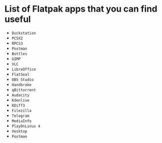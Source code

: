 # List of Flatpak apps that you can find useful
* `Duckstation`
* `PCSX2`
* `RPCS3`
* `Postman`
* `Bottles`
* `GIMP`
* `VLC`
* `LibreOffice`
* `FlatSeal`
* `OBS Studio`
* `Handbrake`
* `qBittorrent`
* `Audacity`
* `Kdenlive`
* `KDiff3`
* `Filezilla`
* `Telegram`
* `MediaInfo`
* `PlayOnLinux 4`
* `Vesktop`
* `Postman`